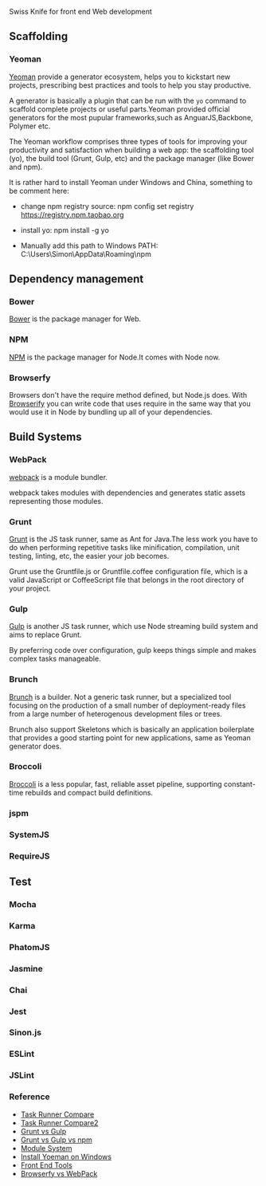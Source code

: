 Swiss Knife for front end Web development

## Scaffolding

### Yeoman

[Yeoman](http://yeoman.io/) provide a generator ecosystem, helps you to kickstart new projects, prescribing best practices and tools to help you stay productive.

A generator is basically a plugin that can be run with the `yo` command to scaffold complete projects or useful parts.Yeoman provided official generators for the most pupular frameworks,such as AnguarJS,Backbone, Polymer etc.

The Yeoman workflow comprises three types of tools for improving your productivity and satisfaction when building a web app: the scaffolding tool (yo), the build tool (Grunt, Gulp, etc) and the package manager (like Bower and npm).

It is rather hard to install Yeoman under Windows and China, something to be comment here:

* change npm registry source: npm config set registry https://registry.npm.taobao.org

* install yo: npm install -g yo

* Manually add this path to Windows PATH: C:\Users\Simon\AppData\Roaming\npm



## Dependency management

### Bower

[Bower](http://bower.io/) is the package manager for Web.


### NPM

[NPM](https://www.npmjs.com/) is the package manager for Node.It comes with Node now.


### Browserfy

Browsers don't have the require method defined, but Node.js does. With [Browserify](http://browserify.org/) you can write code that uses require in the same way that you would use it in Node by bundling up all of your dependencies.



## Build Systems

### WebPack

[webpack](http://webpack.github.io/docs/) is a module bundler.

webpack takes modules with dependencies and generates static assets representing those modules.


### Grunt

[Grunt](https://github.com/gruntjs/grunt) is the JS task runner, same as Ant for Java.The less work you have to do when performing repetitive tasks like minification, compilation, unit testing, linting, etc, the easier your job becomes. 

Grunt use the Gruntfile.js or Gruntfile.coffee configuration file, which is a valid JavaScript or CoffeeScript file that belongs in the root directory of your project.


### Gulp

[Gulp](https://github.com/gulpjs/gulp) is another JS task runner, which use Node streaming build system and aims to replace Grunt.

By preferring code over configuration, gulp keeps things simple and makes complex tasks manageable.


### Brunch
[Brunch](https://github.com/brunch/brunch) is a builder. Not a generic task runner, but a specialized tool focusing on the production of a small number of deployment-ready files from a large number of heterogenous development files or trees.

Brunch also support Skeletons which is basically an application boilerplate that provides a good starting point for new applications, same as Yeoman generator does.


### Broccoli
[Broccoli](https://github.com/broccolijs/broccoli) is a less popular, fast, reliable asset pipeline, supporting constant-time rebuilds and compact build definitions. 

### jspm

### SystemJS

### RequireJS



## Test

### Mocha

### Karma

### PhatomJS

### Jasmine

### Chai

### Jest

### Sinon.js

### ESLint

### JSLint



### Reference
- [Task Runner Compare](https://github.com/brunch/brunch-guide/blob/master/content/en/chapter01-whats-brunch.md#brunch-vs-others)
- [Task Runner Compare2](http://brunch.io/compare.html)
- [Grunt vs Gulp](http://sixrevisions.com/web-development/grunt-vs-gulp/)
- [Grunt vs Gulp vs npm](https://ponyfoo.com/articles/choose-grunt-gulp-or-npm)
- [Module System](http://webpack.github.io/docs/motivation.html)
- [Install Yoeman on Windows](https://github.com/joyent/node/issues/4356)
- [Front End Tools](http://reactkungfu.com/2015/07/the-hitchhikers-guide-to-modern-javascript-tooling/?utm_source=javascriptweekly&utm_medium=email)
- [Browserfy vs WebPack](https://medium.com/@housecor/browserify-vs-webpack-b3d7ca08a0a9)

